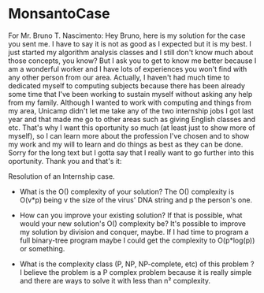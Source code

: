 # MonsantoCase

For Mr. Bruno T. Nascimento:
    Hey Bruno, here is my solution for the case you sent me. I have to say it is not as good as I expected but it is my best. I just started my algorithm analysis classes and I still don't know much about those concepts, you know? But I ask you to get to know me better because I am a wonderful worker and I have lots of experiences you won't find with any other person from our area. Actually, I haven't had much time to dedicated myself to computing subjects because there has been already some time that I've been working to sustain myself without asking any help from my family. Although I wanted to work with computing and things from my area, Unicamp didn't let me take any of the two internship jobs I got last year and that made me go to other areas such as giving English classes and etc. That's why I want this oportunity so much (at least just to show more of myself), so I can learn more about the profession I've chosen and to show my work and my will to learn and do things as best as they can be done.
    Sorry for the long text but I gotta say that I really want to go further into this oportunity.
    Thank you and that's it:

Resolution of an Internship case.
 *   What is the O() complexity of your solution?
    The O() complexity is O(v*p) being v the size of the virus' DNA string and p the person's one.
    
 *   How can you improve your existing solution? If that is possible, what would your new solution's O() complexity be?
    It's possible to improve my solution by division and conquer, maybe. If I had time to program a full binary-tree program maybe I could get the complexity to O(p*log(p)) or something.
    
 *   What is the complexity class  (P, NP, NP-complete, etc) of this problem ?
    I believe the problem is a P complex problem because it is really simple and there are ways to solve it with less than n² complexity.
    
    
